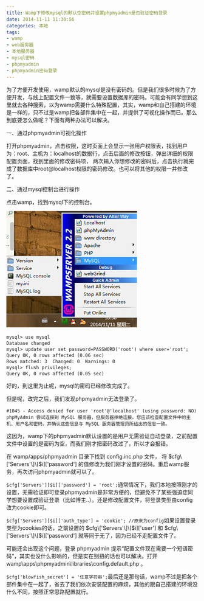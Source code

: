 ```yaml
---
title: Wamp下修改mysql的默认空密码并设置phpmyadmin是否验证密码登录
date: 2014-11-11 11:30:56
categories: 本地
tags: 
- wamp
- web服务器
- 本地服务器
- mysql密码
- phpmyadmin
- phpmyadmin密码登录
---
```


为了方便开发使用，wamp默认的mysql是没有密码的。但是我们很多时候为了方便开发，与线上配置文件一致等，就需要设置数据库的密码。可能会有同学想到这里就去各种搜索，以为wamp需要什么特殊配置，其实，wamp和自己搭建的环境是一样的，只不过是wamp把各部件集中在一起，并提供了可视化操作而已。那么到底要怎么做呢？下面有两种办法可以解决。

一、通过phpmyadmin可视化操作

打开phpmyadmin，点击权限，这时页面上会显示一张用户权限表，找到用户为：root、主机为：localhost的数据行，点击后面的修改按钮，弹出详细的权限配置页面，找到里面的修改密码项， 两次输入你想修改的密码后，点击执行就完成了数据库中root@localhost权限的密码修改。也可以将其他的权限一并修改了。

二、通过mysql控制台进行操作

点击wamp，找到mysql下的控制台。

[![mysql-console](/images/2014/11/mysql-console.jpg)](/images/2014/11/mysql-console.jpg)

```
mysql> use mysql
Database changed
mysql> update user set password=PASSWORD('root') where user='root';
Query OK, 0 rows affected (0.06 sec)
Rows matched: 3  Changed: 0  Warnings: 0
mysql> flush privileges;
Query OK, 0 rows affected (0.05 sec)
```

好的，到这里为止呢，mysql的密码已经修改完成了。

但是呢，改完之后，我们发现phpmyadmin无法登录了。

```
#1045 - Access denied for user 'root'@'localhost' (using password: NO)
phpMyAdmin 尝试连接到 MySQL 服务器，但服务器拒绝连接。您应该检查配置文件中的主机、用户名和密码，并确认这些信息与 MySQL 服务器管理员所给出的信息一致。
```

这因为，wamp下的phpmyadmin默认设置的是用户无需验证自动登录，之前配置文件中设置的是密码为空，而我们刚才把密码改过了，所以才会报错。

在 wamp/apps/phpmyadmin 目录下找到 config.inc.php 文件， 将 $cfg\['Servers'\]\[$i\]\['password'\] 的值修改为我们刚才设置的密码。重启wamp服务，再次访问phpmyadmin就可以了。

`$cfg['Servers'][$i]['password'] = 'root';`通常情况下，我们本地按照刚才的设置，无需验证即可登录phpmyadmin是非常方便的，但避免不了某些强迫症同学想要设置成验证登录（比如博主..）。还是修改配置文件，将登录类型由config改为cookie即可。

`$cfg['Servers'][$i]['auth_type'] = 'cookie'; //原来为config`如果设置登录类型为cookies的话，之前设置的 $cfg\['Servers'\]\[$i\]\['user'\] 和 $cfg\['Servers'\]\[$i\]\['password'\] 就等同于无了，因为已经不走配置文件了。

可能还会出现这个问题，登录 phpmyadmin 提示“配置文件现在需要一个短语密码”，其实也没什么影响的，但是实在别扭的话也可以解决。打开 wamp\\apps\\phpmyadmin\\libraries\\config.default.php 。

`$cfg['blowfish_secret'] = '任意字符串';`最后还是那句话，wamp不过是把各个部件集中在一起了，省去了我们依次安装配置的麻烦，其他的跟自己搭建的环境没什么不同，按照正常思路配置就行。
